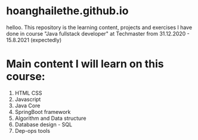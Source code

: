 # hoanghailethe.github.io
helloo. This repository is the learning content, projects and exercises I have done in course "Java fullstack developer" at Techmaster from 31.12.2020 - 15.8.2021 (expectedly)

# Main content I will learn on this course:
1. HTML CSS 
2. Javascript
3. Java Core
4. SpringBoot framework
5. Algorithm and Data structure
6. Database design - SQL
7. Dep-ops tools

